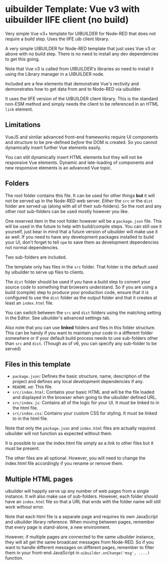 # uibuilder Template: Vue v3 with uibuilder IIFE client (no build)

Very simple Vue v3+ template for UIBUILDER for Node-RED that does not require a build step. Uses the IIFE uib client library.

A very simple UIBUILDER for Node-RED template that just uses Vue v3 or above with no build step. There is no need to install any dev dependencies to get this going.

Note that Vue v3 is called from UIBUILDER's libraries so need to install it using the Library manager in a UIBUILDER node.

Included are a few elements that demonstrate Vue's rectivity and demonstrates how to get data from and to Node-RED via uibuilder.

It uses the IIFE version of the UIBUILDER client library. This is the standard non-ESM method and simply needs the client to be referenced in an HTML `link` element.

## Limitations

VueJS and similar advanced front-end frameworks require UI components and structure to be pre-defined _before_ the DOM is created. So you cannot dynamically insert further Vue elements easily. 

You can still dynamically insert HTML elements but they will not be responsive Vue elements. Dynamic and late-loading of components and new responsive elements is an advanced Vue topic.

## Folders

The root folder contains this file. It can be used for other things **but** it will not be served up in the Node-RED web server. _Either_ the `src` or the `dist` folder are served up (along with all of their sub-folders). So the root and any other root sub-folders can be used mostly however you like.

One reserved item in the root folder however will be a `package.json` file. This will be used in the future to help with build/compile steps. You can still use it yourself, just bear in mind that a future version of uibuilder will make use it as well. If you need to have any development packages installed to build your UI, don't forget to tell `npm` to save them as development dependencies not normal dependencies.

Two sub-folders are included.

The template only has files in the `src` folder. That folder is the default used by uibuilder to serve up files to clients.

The `dist` folder should be used if you have a build step to convert your source code to something that browsers understand. So if you are using a build (compile) step to produce your production code, ensure that it is configured to use the `dist` folder as the output folder and that it creates at least an `index.html` file.

You can switch between the `src` and `dist` folders using the matching setting in the Editor. See uibuilder's advanced settings tab.

Also note that you can use **linked** folders and files in this folder structure. This can be handy if you want to maintain your code in a different folder somewhere or if your default build process needs to use sub-folders other than `src` and `dist`. (Though as of v6, you can specify any sub-folder to be served)

## Files in this template

* `package.json`: Defines the basic structure, name, description of the project and defines any local development dependencies if any.
* `README.md`: This file.
* `src/index.html`: Contains your basic HTML and will be the file loaded and displayed in the browser when going to the uibuilder defined URL.
* `src/index.js`: Contains all of the logic for your UI. It must be linked to in the html file.
* `src/index.css`: Contains your custom CSS for styling. It must be linked to in the html file.

Note that only the `package.json` and `index.html` files are actually _required_. uibuilder will not function as expected without them.

It is possible to use the index.html file simply as a link to other files but it must be present.

The other files are all optional. However, you will need to change the index.html file accordingly if you rename or remove them.

## Multiple HTML pages

uibuilder will happily serve up any number of web pages from a single instance. It will also make use of sub-folders. However, each folder should have an `index.html` file so that a URL that ends with the folder name will still work without error.

Note that each html file is a separate page and requires its own JavaScript and uibuilder library reference. When moving between pages, remember that every page is stand-alone, a new environment.

However, if multiple pages are connected to the same uibuilder instance, they will all get the same broadcast messages from Node-RED. So if you want to handle different messages on different pages, remember to filter them in your front-end JavaScript in `uibuilder.onChange('msg', ....)` function.

